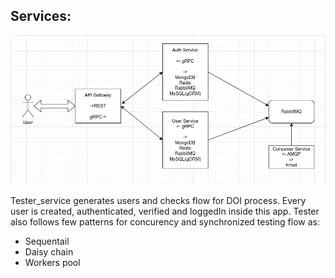 ## Services:
![arch](docs/go_arch.png)

Tester_service generates users and checks flow for DOI process. Every user is created, authenticated, verified and loggedIn inside this app.
Tester also follows few patterns for concurency and synchronized testing flow as:
- Sequentail
- Daisy chain
- Workers pool
